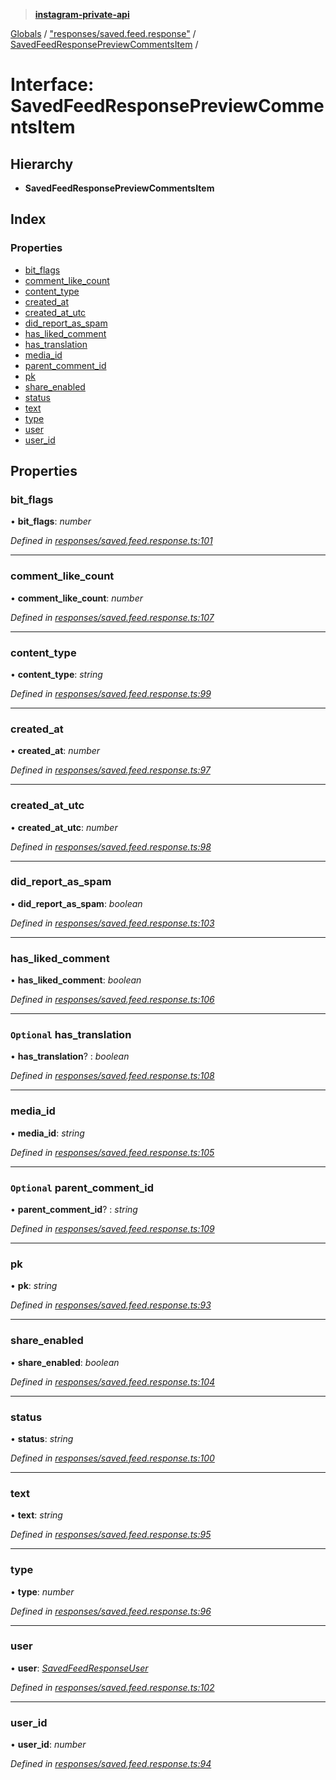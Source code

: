 > **[instagram-private-api](../README.md)**

[Globals](../README.md) / ["responses/saved.feed.response"](../modules/_responses_saved_feed_response_.md) / [SavedFeedResponsePreviewCommentsItem](_responses_saved_feed_response_.savedfeedresponsepreviewcommentsitem.md) /

# Interface: SavedFeedResponsePreviewCommentsItem

## Hierarchy

* **SavedFeedResponsePreviewCommentsItem**

## Index

### Properties

* [bit_flags](_responses_saved_feed_response_.savedfeedresponsepreviewcommentsitem.md#bit_flags)
* [comment_like_count](_responses_saved_feed_response_.savedfeedresponsepreviewcommentsitem.md#comment_like_count)
* [content_type](_responses_saved_feed_response_.savedfeedresponsepreviewcommentsitem.md#content_type)
* [created_at](_responses_saved_feed_response_.savedfeedresponsepreviewcommentsitem.md#created_at)
* [created_at_utc](_responses_saved_feed_response_.savedfeedresponsepreviewcommentsitem.md#created_at_utc)
* [did_report_as_spam](_responses_saved_feed_response_.savedfeedresponsepreviewcommentsitem.md#did_report_as_spam)
* [has_liked_comment](_responses_saved_feed_response_.savedfeedresponsepreviewcommentsitem.md#has_liked_comment)
* [has_translation](_responses_saved_feed_response_.savedfeedresponsepreviewcommentsitem.md#optional-has_translation)
* [media_id](_responses_saved_feed_response_.savedfeedresponsepreviewcommentsitem.md#media_id)
* [parent_comment_id](_responses_saved_feed_response_.savedfeedresponsepreviewcommentsitem.md#optional-parent_comment_id)
* [pk](_responses_saved_feed_response_.savedfeedresponsepreviewcommentsitem.md#pk)
* [share_enabled](_responses_saved_feed_response_.savedfeedresponsepreviewcommentsitem.md#share_enabled)
* [status](_responses_saved_feed_response_.savedfeedresponsepreviewcommentsitem.md#status)
* [text](_responses_saved_feed_response_.savedfeedresponsepreviewcommentsitem.md#text)
* [type](_responses_saved_feed_response_.savedfeedresponsepreviewcommentsitem.md#type)
* [user](_responses_saved_feed_response_.savedfeedresponsepreviewcommentsitem.md#user)
* [user_id](_responses_saved_feed_response_.savedfeedresponsepreviewcommentsitem.md#user_id)

## Properties

###  bit_flags

• **bit_flags**: *number*

*Defined in [responses/saved.feed.response.ts:101](https://github.com/dilame/instagram-private-api/blob/e9c516c/src/responses/saved.feed.response.ts#L101)*

___

###  comment_like_count

• **comment_like_count**: *number*

*Defined in [responses/saved.feed.response.ts:107](https://github.com/dilame/instagram-private-api/blob/e9c516c/src/responses/saved.feed.response.ts#L107)*

___

###  content_type

• **content_type**: *string*

*Defined in [responses/saved.feed.response.ts:99](https://github.com/dilame/instagram-private-api/blob/e9c516c/src/responses/saved.feed.response.ts#L99)*

___

###  created_at

• **created_at**: *number*

*Defined in [responses/saved.feed.response.ts:97](https://github.com/dilame/instagram-private-api/blob/e9c516c/src/responses/saved.feed.response.ts#L97)*

___

###  created_at_utc

• **created_at_utc**: *number*

*Defined in [responses/saved.feed.response.ts:98](https://github.com/dilame/instagram-private-api/blob/e9c516c/src/responses/saved.feed.response.ts#L98)*

___

###  did_report_as_spam

• **did_report_as_spam**: *boolean*

*Defined in [responses/saved.feed.response.ts:103](https://github.com/dilame/instagram-private-api/blob/e9c516c/src/responses/saved.feed.response.ts#L103)*

___

###  has_liked_comment

• **has_liked_comment**: *boolean*

*Defined in [responses/saved.feed.response.ts:106](https://github.com/dilame/instagram-private-api/blob/e9c516c/src/responses/saved.feed.response.ts#L106)*

___

### `Optional` has_translation

• **has_translation**? : *boolean*

*Defined in [responses/saved.feed.response.ts:108](https://github.com/dilame/instagram-private-api/blob/e9c516c/src/responses/saved.feed.response.ts#L108)*

___

###  media_id

• **media_id**: *string*

*Defined in [responses/saved.feed.response.ts:105](https://github.com/dilame/instagram-private-api/blob/e9c516c/src/responses/saved.feed.response.ts#L105)*

___

### `Optional` parent_comment_id

• **parent_comment_id**? : *string*

*Defined in [responses/saved.feed.response.ts:109](https://github.com/dilame/instagram-private-api/blob/e9c516c/src/responses/saved.feed.response.ts#L109)*

___

###  pk

• **pk**: *string*

*Defined in [responses/saved.feed.response.ts:93](https://github.com/dilame/instagram-private-api/blob/e9c516c/src/responses/saved.feed.response.ts#L93)*

___

###  share_enabled

• **share_enabled**: *boolean*

*Defined in [responses/saved.feed.response.ts:104](https://github.com/dilame/instagram-private-api/blob/e9c516c/src/responses/saved.feed.response.ts#L104)*

___

###  status

• **status**: *string*

*Defined in [responses/saved.feed.response.ts:100](https://github.com/dilame/instagram-private-api/blob/e9c516c/src/responses/saved.feed.response.ts#L100)*

___

###  text

• **text**: *string*

*Defined in [responses/saved.feed.response.ts:95](https://github.com/dilame/instagram-private-api/blob/e9c516c/src/responses/saved.feed.response.ts#L95)*

___

###  type

• **type**: *number*

*Defined in [responses/saved.feed.response.ts:96](https://github.com/dilame/instagram-private-api/blob/e9c516c/src/responses/saved.feed.response.ts#L96)*

___

###  user

• **user**: *[SavedFeedResponseUser](_responses_saved_feed_response_.savedfeedresponseuser.md)*

*Defined in [responses/saved.feed.response.ts:102](https://github.com/dilame/instagram-private-api/blob/e9c516c/src/responses/saved.feed.response.ts#L102)*

___

###  user_id

• **user_id**: *number*

*Defined in [responses/saved.feed.response.ts:94](https://github.com/dilame/instagram-private-api/blob/e9c516c/src/responses/saved.feed.response.ts#L94)*